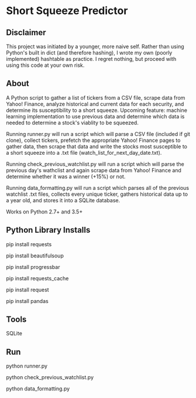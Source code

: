 # Short Squeeze Predictor

## Disclaimer
This project was initiated by a younger, more naive self. Rather than using Python's built in dict (and therefore hashing), I wrote my own (poorly implemented) hashtable as practice. I regret nothing, but proceed with using this code at your own risk.

## About

A Python script to gather a list of tickers from a CSV file, scrape data from Yahoo! Finance, analyze historical and current data for each security, and determine its susceptibility to a short squeeze. Upcoming feature: machine learning implementation to use previous data and determine which data is needed to determine a stock's viablity to be squeezed.

Running runner.py will run a script which will parse a CSV file (included if git clone), collect tickers, prefetch the appropriate Yahoo! Finance pages to gather data, then scrape that data and write the stocks most susceptible to a short squeeze into a .txt file (watch_list_for_next_day_date.txt).

Running check_previous_watchlist.py will run a script which will parse the previous day's wathclist and again scrape data from Yahoo! Finance and determine whether it was a winner (+15%) or not.

Running data_formatting.py will run a script which parses all of the previous watchlist .txt files, collects every unique ticker, gathers historical data up to a year old, and stores it into a SQLite database.

Works on Python 2.7+ and 3.5+

## Python Library Installs

pip install requests

pip install beautifulsoup

pip install progressbar

pip install requests_cache

pip install request

pip install pandas


## Tools

SQLite

## Run

python runner.py

python check_previous_watchlist.py

python data_formatting.py
